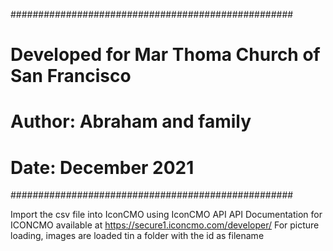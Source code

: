 ###################################################
# Developed for Mar Thoma Church of San Francisco #
# Author: Abraham and family                      #
# Date: December 2021                             #
###################################################

Import the csv file into IconCMO using IconCMO API
API Documentation for ICONCMO available at https://secure1.iconcmo.com/developer/
For picture loading, images are loaded tin a folder with the id as filename
